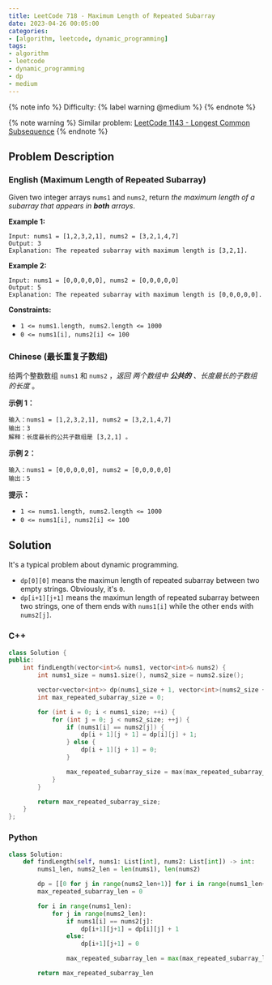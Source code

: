 ```yaml
---
title: LeetCode 718 - Maximum Length of Repeated Subarray
date: 2023-04-26 00:05:00
categories:
- [algorithm, leetcode, dynamic_programming]
tags:
- algorithm
- leetcode
- dynamic_programming
- dp
- medium
---
```


{% note info %}
Difficulty: {% label warning @medium %}
{% endnote %}

{% note warning %}
Similar problem: [LeetCode 1143 - Longest Common Subsequence](/Algorithm/LeetCode/LeetCode-1143-Longest-Common-Subsequence)
{% endnote %}

## Problem Description

### English (Maximum Length of Repeated Subarray)

Given two integer arrays `nums1` and `nums2`, return *the maximum length of a subarray that appears in **both** arrays*.

**Example 1:**

```log
Input: nums1 = [1,2,3,2,1], nums2 = [3,2,1,4,7]
Output: 3
Explanation: The repeated subarray with maximum length is [3,2,1].
```

**Example 2:**

```log
Input: nums1 = [0,0,0,0,0], nums2 = [0,0,0,0,0]
Output: 5
Explanation: The repeated subarray with maximum length is [0,0,0,0,0].
```

**Constraints:**

- `1 <= nums1.length, nums2.length <= 1000`
- `0 <= nums1[i], nums2[i] <= 100`

### Chinese (最长重复子数组)

给两个整数数组 `nums1` 和 `nums2` ，*返回 两个数组中 **公共的** 、长度最长的子数组的长度* 。

**示例 1：**

```log
输入：nums1 = [1,2,3,2,1], nums2 = [3,2,1,4,7]
输出：3
解释：长度最长的公共子数组是 [3,2,1] 。
```

**示例 2：**

```log
输入：nums1 = [0,0,0,0,0], nums2 = [0,0,0,0,0]
输出：5
```

**提示：**

- `1 <= nums1.length, nums2.length <= 1000`
- `0 <= nums1[i], nums2[i] <= 100`

## Solution

It's a typical problem about dynamic programming.

- `dp[0][0]` means the maximun length of repeated subarray between two empty strings. Obviously, it's `0`.
- `dp[i+1][j+1]` means the maximun length of repeated subarray between two strings, one of them ends with `nums1[i]` while the other ends with `nums2[j]`.

### C++

```C++
class Solution {
public:
    int findLength(vector<int>& nums1, vector<int>& nums2) {
        int nums1_size = nums1.size(), nums2_size = nums2.size();

        vector<vector<int>> dp(nums1_size + 1, vector<int>(nums2_size + 1));
        int max_repeated_subarray_size = 0;

        for (int i = 0; i < nums1_size; ++i) {
            for (int j = 0; j < nums2_size; ++j) {
                if (nums1[i] == nums2[j]) {
                    dp[i + 1][j + 1] = dp[i][j] + 1;
                } else {
                    dp[i + 1][j + 1] = 0;
                }

                max_repeated_subarray_size = max(max_repeated_subarray_size, dp[i + 1][j + 1]);
            }
        }

        return max_repeated_subarray_size;
    }
};
```

### Python

```Python
class Solution:
    def findLength(self, nums1: List[int], nums2: List[int]) -> int:
        nums1_len, nums2_len = len(nums1), len(nums2)

        dp = [[0 for j in range(nums2_len+1)] for i in range(nums1_len+1)]
        max_repeated_subarray_len = 0

        for i in range(nums1_len):
            for j in range(nums2_len):
                if nums1[i] == nums2[j]:
                    dp[i+1][j+1] = dp[i][j] + 1
                else:
                    dp[i+1][j+1] = 0

                max_repeated_subarray_len = max(max_repeated_subarray_len, dp[i+1][j+1])

        return max_repeated_subarray_len
```
